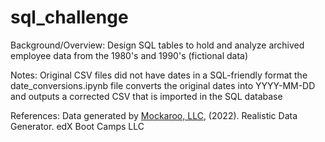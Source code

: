# sql_challenge

Background/Overview:
	Design SQL tables to hold and analyze archived employee data from the 1980's and 1990's (fictional data)

Notes:
Original CSV files did not have dates in a SQL-friendly format
the date_conversions.ipynb file converts the original dates into YYYY-MM-DD and outputs a corrected CSV that is imported in the SQL database

References:
Data generated by [Mockaroo, LLC](https://mockaroo.com/), (2022). Realistic Data Generator.
edX Boot Camps LLC
